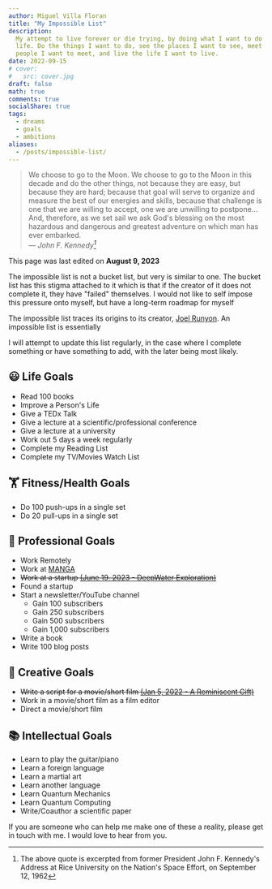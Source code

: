 ```yaml
---
author: Miguel Villa Floran
title: "My Impossible List"
description:
  My attempt to live forever or die trying, by doing what I want to do with my
  life. Do the things I want to do, see the places I want to see, meet the
  people I want to meet, and live the life I want to live.
date: 2022-09-15
# cover:
#   src: cover.jpg
draft: false
math: true
comments: true
socialShare: true
tags:
  - dreams
  - goals
  - ambitions
aliases:
  - /posts/impossible-list/
---
```


> We choose to go to the Moon. We choose to go to the Moon in this decade and do
> the other things, not because they are easy, but because they are hard;
> because that goal will serve to organize and measure the best of our energies
> and skills, because that challenge is one that we are willing to accept, one
> we are unwilling to postpone... And, therefore, as we set sail we ask God's
> blessing on the most hazardous and dangerous and greatest adventure on which
> man has ever embarked.<br> — <cite>John F. Kennedy[^1]</cite>

[^1]:
    The above quote is excerpted from former President John F. Kennedy's Address
    at Rice University on the Nation's Space Effort, on September 12, 1962

This page was last edited on **August 9, 2023**

The impossible list is not a bucket list, but very is similar to one. The bucket
list has this stigma attached to it which is that if the creator of it does not
complete it, they have "failed" themselves. I would not like to self impose this
pressure onto myself, but have a long-term roadmap for myself

The impossible list traces its origins to its creator,
[Joel Runyon](https://impossiblehq.com/impossible-list/). An impossible list is
essentially

I will attempt to update this list regularly, in the case where I complete
something or have something to add, with the later being most likely.

## 😃 Life Goals

- Read 100 books
- Improve a Person's Life
- Give a TEDx Talk
- Give a lecture at a scientific/professional conference
- Give a lecture at a university
- Work out 5 days a week regularly
- Complete my Reading List
- Complete my TV/Movies Watch List

## 🏋️ Fitness/Health Goals

- Do 100 push-ups in a single set
- Do 20 pull-ups in a single set

## 💼 Professional Goals

- Work Remotely
- Work at [MANGA](https://en.wikipedia.org/wiki/Big_Tech)
- ~~Work at a startup
  [(June 19, 2023 - DeepWater Exploration)](https://dwe.ai/)~~
- Found a startup
- Start a newsletter/YouTube channel
  - Gain 100 subscribers
  - Gain 250 subscribers
  - Gain 500 subscribers
  - Gain 1,000 subscribers
- Write a book
- Write 100 blog posts

## 🎨 Creative Goals

- ~~Write a script for a movie/short film
  [(Jan 5, 2022 - A Reminiscent Gift)](https://www.youtube.com/watch?v=OvyhgLkh59A)~~
- Work in a movie/short film as a film editor
- Direct a movie/short film

## 📚 Intellectual Goals

- Learn to play the guitar/piano
- Learn a foreign language
- Learn a martial art
- Learn another language
- Learn Quantum Mechanics
- Learn Quantum Computing
- Write/Coauthor a scientific paper

If you are someone who can help me make one of these a reality, please get in
touch with me. I would love to hear from you.
